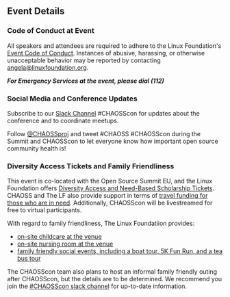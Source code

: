 ## Event Details

### Code of Conduct at Event
All speakers and attendees are required to adhere to the Linux Foundation's [Event Code of Conduct](https://events.linuxfoundation.org/about/code-of-conduct/). Instances of abusive, harassing, or otherwise unacceptable behavior may be reported by contacting angela@linuxfoundation.org.  

***For Emergency Services at the event, please dial (112)***

### Social Media and Conference Updates

Subscribe to our [Slack Channel](https://join.slack.com/t/chaoss-workspace/shared_invite/zt-r65szij9-QajX59hkZUct82b0uACA6g) #CHAOSScon for updates about the conference and to coordinate meetups.  

Follow [@CHAOSSproj](https://twitter.com/CHAOSSproj) and tweet #CHAOSS #CHAOSScon during the Summit and CHAOSScon to let everyone know how important open source community health is!

### Diversity Access Tickets and Family Friendliness

This event is co-located with the Open Source Summit EU, and the Linux Foundation offers [Diversity Access and Need-Based Scholarship Tickets](https://events.linuxfoundation.org/open-source-summit-europe/attend/scholarships/#scholarships). CHAOSS and The LF also provide support in terms of [travel funding for those who are in need](https://events.linuxfoundation.org/open-source-summit-europe/attend/travel-funding/). Additionally, CHAOSScon will be livestreamed for free to virtual participants.

With regard to family friendliness, The Linux Foundatiion provides: 
- [on-site childcare at the venue](https://events.linuxfoundation.org/open-source-summit-europe/attend/child-care/)
- [on-site nursing room at the venue](https://events.linuxfoundation.org/open-source-summit-europe/attend/child-care/)
- [family friendly social events, including a boat tour, 5K Fun Run, and a tea bus tour](https://events.linuxfoundation.org/open-source-summit-europe/features/onsite-activities/)
 
The CHAOSScon team also plans to host an informal family friendly outing after CHAOSScon, but the details are to be determined. We recommend you join the [#CHAOSScon slack channel](https://chaoss-workspace.slack.com/archives/C02EMK6RAKT) for up-to-date information.

